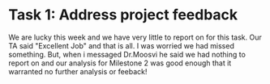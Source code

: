 # Task 1: Address project feedback
We are lucky this week and we have very little to report on for this task. Our TA said "Excellent Job" and that is all. 
I was worried we had missed something. 
But, when i messaged Dr.Moosvi he said we had nothing to report on and our analysis for Milestone 2 was good enough that it warranted no further analysis or feeback!

